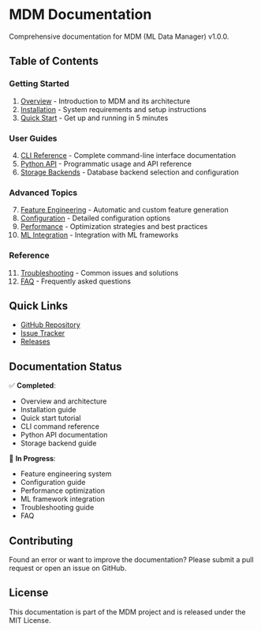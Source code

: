 # MDM Documentation

Comprehensive documentation for MDM (ML Data Manager) v1.0.0.

## Table of Contents

### Getting Started
1. [Overview](01_Overview.md) - Introduction to MDM and its architecture
2. [Installation](02_Installation.md) - System requirements and setup instructions
3. [Quick Start](03_Quick_Start.md) - Get up and running in 5 minutes

### User Guides
4. [CLI Reference](04_CLI_Reference.md) - Complete command-line interface documentation
5. [Python API](05_Python_API.md) - Programmatic usage and API reference
6. [Storage Backends](06_Storage_Backends.md) - Database backend selection and configuration

### Advanced Topics
7. [Feature Engineering](07_Feature_Engineering.md) - Automatic and custom feature generation
8. [Configuration](08_Configuration.md) - Detailed configuration options
9. [Performance](09_Performance.md) - Optimization strategies and best practices
10. [ML Integration](10_ML_Integration.md) - Integration with ML frameworks

### Reference
11. [Troubleshooting](11_Troubleshooting.md) - Common issues and solutions
12. [FAQ](12_FAQ.md) - Frequently asked questions

## Quick Links

- [GitHub Repository](https://github.com/hipotures/mdm)
- [Issue Tracker](https://github.com/hipotures/mdm/issues)
- [Releases](https://github.com/hipotures/mdm/releases)

## Documentation Status

✅ **Completed**:
- Overview and architecture
- Installation guide
- Quick start tutorial
- CLI command reference
- Python API documentation
- Storage backend guide

🚧 **In Progress**:
- Feature engineering system
- Configuration guide
- Performance optimization
- ML framework integration
- Troubleshooting guide
- FAQ

## Contributing

Found an error or want to improve the documentation? Please submit a pull request or open an issue on GitHub.

## License

This documentation is part of the MDM project and is released under the MIT License.